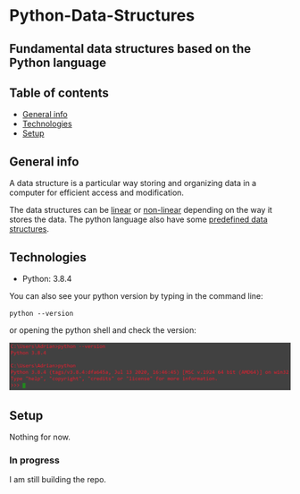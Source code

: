 # Python-Data-Structures

## Fundamental data structures based on the Python language

## Table of contents
* [General info](#general-info)
* [Technologies](#technologies)
* [Setup](#setup)

## General info
A data structure is a particular way storing and organizing data in a computer for efficient access and modification.

The data structures can be [linear](https://github.com/Adri-md-1208/Python-Data-Structures/tree/master/Linear%20Structures) or [non-linear](https://github.com/Adri-md-1208/Python-Data-Structures/tree/master/Non%20Linear%20Structures) depending on the way it stores the data. The python language also have some [predefined data structures](https://github.com/Adri-md-1208/Python-Data-Structures/tree/master/Predefined%20Structures).

## Technologies
* Python: 3.8.4

You can also see your python version by typing in the command line:
````
python --version
```` 
or opening the python shell and check the version:

![Version](./version.PNG)

## Setup
Nothing for now.

### In progress
I am still building the repo.
